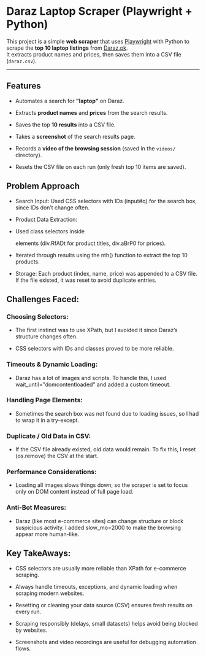 # Daraz Laptop Scraper (Playwright + Python)

This project is a simple **web scraper** that uses [Playwright](https://playwright.dev/python/) with Python to scrape the **top 10 laptop listings** from [Daraz.pk](https://www.daraz.pk/).  
It extracts product names and prices, then saves them into a CSV file (`daraz.csv`).

---
## Features
- Automates a search for **"laptop"** on Daraz.

- Extracts **product names** and **prices** from the search results.
  
- Saves the top **10 results** into a CSV file.
  
- Takes a **screenshot** of the search results page.
  
- Records a **video of the browsing session** (saved in the `videos/` directory).
  
- Resets the CSV file on each run (only fresh top 10 items are saved).

## Problem Approach
- Search Input: Used CSS selectors with IDs (input#q) for the search box, since IDs don’t change often.

- Product Data Extraction:

- Used class selectors inside <div> elements (div.RfADt for product titles, div.aBrP0 for prices).

- Iterated through results using the nth() function to extract the top 10 products.

- Storage: Each product (index, name, price) was appended to a CSV file. If the file existed, it was reset to avoid duplicate entries.

## Challenges Faced:
### Choosing Selectors:

- The first instinct was to use XPath, but I avoided it since Daraz’s structure changes often.

- CSS selectors with IDs and classes proved to be more reliable.

### Timeouts & Dynamic Loading:

- Daraz has a lot of images and scripts. To handle this, I used wait_until="domcontentloaded" and added a custom timeout.

### Handling Page Elements:

- Sometimes the search box was not found due to loading issues, so I had to wrap it in a try-except.

### Duplicate / Old Data in CSV:

- If the CSV file already existed, old data would remain. To fix this, I reset (os.remove) the CSV at the start.

### Performance Considerations:

- Loading all images slows things down, so the scraper is set to focus only on DOM content instead of full page load.

### Anti-Bot Measures:

- Daraz (like most e-commerce sites) can change structure or block suspicious activity. I added slow_mo=2000 to make the browsing appear more human-like.

## Key TakeAways:

- CSS selectors are usually more reliable than XPath for e-commerce scraping.

- Always handle timeouts, exceptions, and dynamic loading when scraping modern websites.

- Resetting or cleaning your data source (CSV) ensures fresh results on every run.

- Scraping responsibly (delays, small datasets) helps avoid being blocked by websites.

- Screenshots and video recordings are useful for debugging automation flows.
